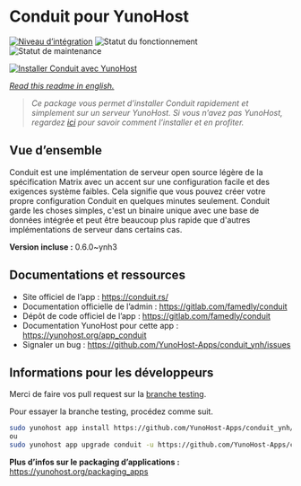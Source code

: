 <!--
N.B.: This README was automatically generated by https://github.com/YunoHost/apps/tree/master/tools/README-generator
It shall NOT be edited by hand.
-->

# Conduit pour YunoHost

[![Niveau d’intégration](https://dash.yunohost.org/integration/conduit.svg)](https://dash.yunohost.org/appci/app/conduit) ![Statut du fonctionnement](https://ci-apps.yunohost.org/ci/badges/conduit.status.svg) ![Statut de maintenance](https://ci-apps.yunohost.org/ci/badges/conduit.maintain.svg)

[![Installer Conduit avec YunoHost](https://install-app.yunohost.org/install-with-yunohost.svg)](https://install-app.yunohost.org/?app=conduit)

*[Read this readme in english.](./README.md)*

> *Ce package vous permet d’installer Conduit rapidement et simplement sur un serveur YunoHost.
Si vous n’avez pas YunoHost, regardez [ici](https://yunohost.org/#/install) pour savoir comment l’installer et en profiter.*

## Vue d’ensemble

Conduit est une implémentation de serveur open source légère de la spécification Matrix avec un accent sur une configuration facile et des exigences système faibles. Cela signifie que vous pouvez créer votre propre configuration Conduit en quelques minutes seulement.
Conduit garde les choses simples, c'est un binaire unique avec une base de données intégrée et peut être beaucoup plus rapide que d'autres implémentations de serveur dans certains cas.

**Version incluse :** 0.6.0~ynh3
## Documentations et ressources

* Site officiel de l’app : <https://conduit.rs/>
* Documentation officielle de l’admin : <https://gitlab.com/famedly/conduit>
* Dépôt de code officiel de l’app : <https://gitlab.com/famedly/conduit>
* Documentation YunoHost pour cette app : <https://yunohost.org/app_conduit>
* Signaler un bug : <https://github.com/YunoHost-Apps/conduit_ynh/issues>

## Informations pour les développeurs

Merci de faire vos pull request sur la [branche testing](https://github.com/YunoHost-Apps/conduit_ynh/tree/testing).

Pour essayer la branche testing, procédez comme suit.

``` bash
sudo yunohost app install https://github.com/YunoHost-Apps/conduit_ynh/tree/testing --debug
ou
sudo yunohost app upgrade conduit -u https://github.com/YunoHost-Apps/conduit_ynh/tree/testing --debug
```

**Plus d’infos sur le packaging d’applications :** <https://yunohost.org/packaging_apps>